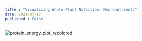 ```yaml
---
title : "Visualizing Whole Plant Nutrition: Macronutrients"
date: 2021-07-17
published : False
---
```


![protein_energy_plot_recolored](https://user-images.githubusercontent.com/87294351/126045282-7a18e224-80e4-427e-8df8-14f23c26a251.png)

